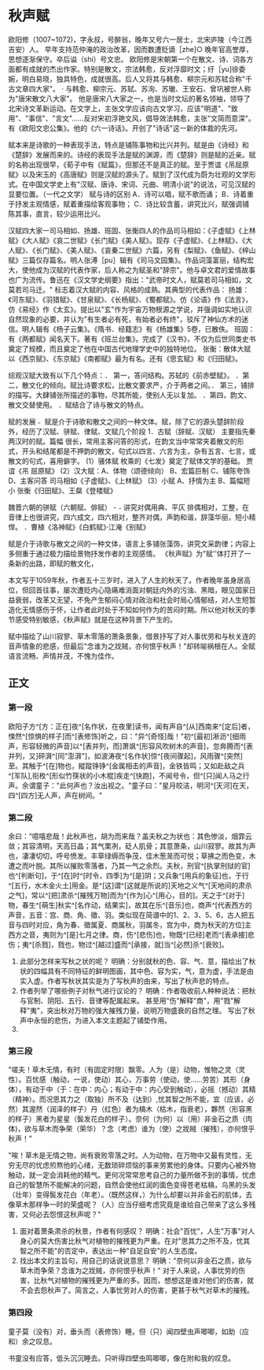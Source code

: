 # 秋声赋

欧阳修（1007~1072)，字永叔，号醉翁，晚年又号六一居士，北宋庐陵（今江西吉安）人。
早年支持范仲淹的政治改革，因而数遭贬谪［zhe]○
晚年官高誉厚，思想逐渐保守。卒后谥（shi）号文忠。
欧阳修是宋朝第一个在散文、诗、词各方面都有成就的杰出作家。特别是散文，宗法韩愈，反对浮靡时文；纡［yu]徐委婉，明白易晓，独具特色，成就很高。后人又将其与韩愈、柳宗元和苏轼合称"千古文章四大家"。
· 与韩愈、柳宗元、苏轼、苏洵、苏辙、王安石、曾巩被世人称为"唐宋散文八大家"。
他是唐宋八大家之一，也是当时文坛的著名领袖，领导了北宋诗文革新运动。在文学上，主张文学应该向古文学习，应该"明道"、"致用"、"事信"、"言文"……反对宋初浮艳文风，倡导效法韩愈，主张"文简而意深"。有《欧阳文忠公集》。他的《六一诗话》。开创了"诗话"这一新的体裁的先河。


赋本来是诗歌的一种表现手法，特点是铺陈事物和比兴并列。赋是由《诗经》和《楚辞》发展而来的。诗经的表现手法是赋的渊源，而《楚辞》则是赋的近亲。赋的名称出现很早，《荀子中有《赋篇》，但那还不是真正的赋。至于贾谊《吊屈原赋》以及宋玉的《高唐赋》则是汉赋的源头了。赋到了汉代成为蔚为壮观的文学形式。在中国文学史上有"汉赋、唐诗、宋词、元曲、明清小说"的说法，可见汉赋的显要位置。（一代之文学）
赋与诗的区别 
A．诗可以唱，赋不歌而诵；
B．诗着重于抒发主观情感，赋着重描绘客观事物；
C．诗比较含蓄，讲究比兴，赋强调铺陈其事，直言，较少运用比兴。


汉赋四大家一司马相如、扬雄、班固、张衡四人的作品司马相如：《子虚赋》《上林赋》《大人赋》《哀二世赋》《长门赋》《美人赋》。现存《子虚赋》、《上林赋》、《大人赋》、《长门赋》、《美人赋》、《哀秦二世赋》六篇，另有《梨赋》、《鱼赋》、《梓山赋》三篇仅存篇名。明人张溥［pu］辑有《司马文园集》。作品词藻富丽，结构宏大，使他成为汉赋的代表作家，后人称之为赋圣和"辞宗"。他与卓文君的爱情故事也广为流传。鲁迅在《汉文学史纲要》指出："武帝时文人，赋莫若司马相如，文莫若司马迁。"
标志着汉大赋的内容、风格的成熟。其典型的代表作品：
扬雄：《河东赋》、《羽猎赋》、《甘泉赋》、《长杨赋》、《蜀都赋》。仿《论语》作《法言》，仿《易经》作《太玄》。提出以"玄"作为宇宙万物根源之学说，并强调如实地认识自然现象的必要，并认为"有生者必有死，有始者必有终"，驳斥了神仙方术的迷信。明人辑有《杨子云集》。《隋书．经籍志》有《杨雄集》5卷，已散佚。
班固：有《两都赋》闻名天下。著有《班兰台集》。完成了《汉书》，不仅为后世同类史书奠定了规模，而且奠定了他在中国古代地理学史中的独特地位。
张衡：散体大赋以《西京赋》、《东京赋》《南都赋》最为有名。还有《思玄赋》和《归田赋》。

综观汉赋大致有以下几个特点：．
第一，答问结构。苏轼的《前赤壁赋》。
．第二，散文化的倾向。赋比诗要求松，比散文要求严，介于两者之间。．
第三，铺排的描写。大肆铺张所描述的事物，尽其所能，使别人无以复加。
．第四，韵文、散文交替使用。
．赋结合了诗与散文的特点。

赋的发展﹣ 赋是介于诗歌和散文之间的一种文体。赋，除了它的源头楚辞阶段外，经历了汉赋、骈赋、律赋、文赋几个阶段
1．古赋（辞赋、汉赋）
主要指先秦两汉时的赋。篇幅
很长，常用主客问答的形式，在韵文当中常常夹着散文的形式，开头和结尾都是不押韵的散文，句式以四言、六言为主，杂有五言、七言，或散文的句式，喜用僻字。
(1）骚体赋
枚乘的《七发》奠定了赋体文学的基础。 贾谊《吊
屈原赋》
(2）汉大赋：A、体物（颂德倾向） B、宏篇巨制
C、铺陈夸饰 D、主客问答
司马相如《子虚赋》、《上林赋》
(3）小赋 A、抒情为主 B、篇幅短小
张衡《归田赋》、王粲《登楼赋》

魏晋六朝的骈赋（六朝赋、俳赋） 
-﹣讲究对偶用典、平仄
排偶相对，工整，在音律上也很讲究，四六成文，四六相对，整齐对偶，声韵和谐，辞藻华丽，短小精悍。
．曹植《洛神赋》《白鹤赋》·江淹《别赋》

赋是介于诗歌与散文之间的一种文体，语言上多铺张藻饰，讲究文采韵律；内容上多侧重于通过极力描绘景物抒发作者的主观感情。
《秋声赋》为"赋''体打开了一条新的出路，即赋的散文化，

本文写于1059年秋，作者五十三岁时，进入了人生的秋天了。作者晚年虽身居高位，但回首往事，屡次遭贬内心隐痛难消面对朝廷内外的污浊、黑暗，眼见国家日益衰弱，改革又无望，不免产生郁闷心情对政治和社会时局心情郁结，对人生短暂造化无情感伤于怀，让作者此时处于不知如何作为的苦闷时期。所以他对秋天的季节感受特别敏感，《秋声赋》就是在这种背景下产生的。

赋中描绘了山川寂寥、草木零落的萧条景象，借景抒写了对人事优劳和与秋关连的音声情象的悲感，但最后"念谁为之戕贼，亦何恨乎秋声！"却转喻祸根在人。全赋语言流畅、声情并茂，不愧为佳作。

## 正文

### 第一段
欧阳子方^[方：正在]夜^[名作状，在夜里]读书，闻有声自^[从]西南来^[定后]者，悚然^[惊惧的样子]而^[表修饰]听之，曰："异^[奇怪]哉！"初^[最初]淅沥^[细雨声，形容轻微的声音]以^[表并列，而]萧飒^[形容风吹树木的声音]，忽奔腾而^[表并列，又]砰湃^[同"澎湃"]，如波涛夜^[名作状]惊^[夜间骤起]，风雨骤^[突然]至。其触于^[在]物也，縱蹤铮铮^[金属相击的声音]，金铁皆鸣；又如赴敌之兵^[军队],衔枚^[形似竹筷状的小木棍]疾走^[快跑]，不闻号令，但^[只]闻人马之行声。余谓童子："此何声也？汝出视之。"童子曰："星月皎洁，明河^[天河]在天，四^[四方]无人声，声在树间。"

### 第二段

余曰：“噫嘻悲哉！此秋声也，胡为而来哉？盖夫秋之为状也：其色惨淡，烟霏云敛；其容清明，天高日晶；其气栗冽，砭人肌骨；其意萧条，山川寂寥。故其为声也，凄凄切切，呼号愤发。丰草绿缛而争茂，佳木葱茏而可悦；草拂之而色变，木遭之而叶脱。其所以摧败零落者，乃其一气之余烈。夫秋，刑官^[执掌刑狱的官]也^[判断句]，于^[在]时^[时令，四季]为^[是]阴；又兵象^[用兵的象征]也，于行^[五行，水木金火土]用金。是^[这]谓^[这就是所说的]天地之义气^[天地间的肃杀之气]，常以^[把]肃杀^[摧残万物]而为^[作为]心^[用心，目的]。天之于^[对于]物，春生^[萌生]秋实^[名作动，结果实]，故其在乐^[音乐]也，商声^[代表西方的声音，五音：宫、商、角、徵、羽。类似现在简谱中的1、2、3、5、6，古人把五音与四时对应，角为春、徵属夏、商属秋，羽属冬，宫为中，商为秋天的方位]主西方之音，夷则为^[是]七月之律。商，伤^[悲伤]也，物既^[已经]老而^[表承接]悲伤；夷^[杀戮]，戮也，物过^[越过]盛而^[承接，就]当^[必然]杀^[衰败]。


1. 此部分怎样来写秋之状的呢？ 
   明确：分别就秋的色、容、气、意，描绘出了秋状的四幅具有不同特征的鲜明图画，其中色、容为实，气，意为虚，手法是由实入虚。作者写秋状其实是为了写秋声的由来，写出了秋声悲的特点。
2. 作者列举了哪些例子对秋气进行议论的？ 
   明确：作者吸收前人种种说法：把秋与官制、阴阳、五行、音律等配属起来。
   甚至用"伤"解释"商"，用"戮"解释"夷"，突出秋对万物的强大摧残力量，说明万物盛衰的自然之理。
   写出了秋声中永恒的悲伤，为进入本文主题起了铺垫作用。
3. 

### 第三段

"嗟夫！草木无情，有时（有固定时限）飘零。人为（是）动物，惟物之灵（灵性）。百忧感（触动，一说，使动）其心，万事劳（使动，使……劳苦）其形（身体），有动于中（于：在中：内心；有动于中：内心受到触动），必摇（撼动）其精（精神）。而况思其力之（取独）所不及（达到）,忧其智之所不能，宜（应该，必然）其渥然（润泽的样子）丹（红色）者为槁木（枯木，指衰老），夥然（形容黑的样子）黑者为星星（鬓发花白的样子）。奈何（为何）以（用）非金石之质（肉体)，欲与草木而争荣（荣华）？念（考虑）谁为（使）之戕贼（摧残），亦何恨乎秋声！"

"唉！草木是无情之物，尚有衰败零落之时。人为动物，在万物中又最有灵性，无穷无尽的忧虑煎熬他的心绪，无数琐碎烦恼的事来劳累他的身体。只要内心被外物触动，就一定会消耗他的精气。更何况常常思考自己的力量所做不到的事情，忧虑自己的智慧所不能解决的问题，自然会使他红润的面色变得苍老枯槁，乌黑的头发（壮年）变得鬓发花白（年老）。（既然这样，）为什么却要以并非金石的肌体，去像草木那样争一时的荣盛呢？（人）应当仔细考虑究竟是谁给自己带来了这么多残害，又何必去怨恨这秋声呢？"

1. 面对着萧条肃杀的秋景，作者有何感叹？
   明确：社会"百忧"，人生"万事"对人身心的莫大伤害比秋气对植物的摧残更为严重。在对"思其力之所不及，忧其智之所不能"的否定中，表达出一种"自足自安"的人生态度。
2. 找出本文的主旨句，用自己的话说说意思？ 
   明确："奈何以非金石之质，欲与草木而争荣？念谁为之戕贼，亦何恨乎秋声！"
   对于人来说，人事忧劳的伤害，比秋气对植物的摧残更为严重的多。因而，想想这是谁对他们的伤害，就不会去怨秋声了。简言之，人事忧劳对人的伤害，更甚于秋气对草木的摧残。
### 第四段

童子莫（没有）对，垂头而（表修饰）睡。但（只）闻四壁虫声唧唧，如助（应和）余之叹息。

书童没有应答，低头沉沉睡去。只听得四壁虫鸣唧唧，像在附和我的叹息。